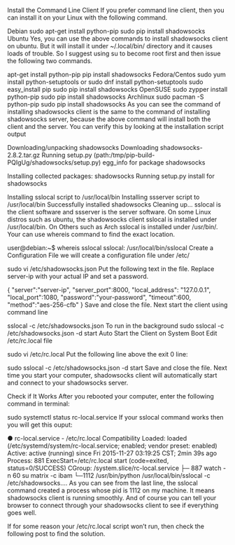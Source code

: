 Install the Command Line Client
If you prefer command line client, then you can install it on your Linux with the following command.

Debian
sudo apt-get install python-pip
sudo pip install shadowsocks
Ubuntu
Yes, you can use the above commands to install shadowsocks client on ubuntu. But it will install it under ~/.local/bin/ directory and it causes loads of trouble. So I suggest using su to become root first and then issue the following two commands.

apt-get install python-pip
pip install shadowsocks
Fedora/Centos
sudo yum install python-setuptools   or   sudo dnf install python-setuptools
sudo easy_install pip
sudo pip install shadowsocks
OpenSUSE
sudo zypper install python-pip
sudo pip install shadowsocks
Archlinux
sudo pacman -S python-pip
sudo pip install shadowsocks
As you can see the command of installing shadowsocks client is the same to the command of installing shadowsocks server, because the above command will install both the client and the server. You can verify this by looking at the installation script output

Downloading/unpacking shadowsocks
Downloading shadowsocks-2.8.2.tar.gz
Running setup.py (path:/tmp/pip-build-PQIgUg/shadowsocks/setup.py) egg_info for package shadowsocks

Installing collected packages: shadowsocks
Running setup.py install for shadowsocks

Installing sslocal script to /usr/local/bin
Installing ssserver script to /usr/local/bin
Successfully installed shadowsocks
Cleaning up...
sslocal is the client software and ssserver is the server software. On some Linux distros such as ubuntu, the shadowsocks client sslocal is installed under /usr/local/bin. On Others such as Arch sslocal is installed under /usr/bin/. Your can use whereis command to find the exact location.

user@debian:~$ whereis sslocal
sslocal: /usr/local/bin/sslocal
Create a Configuration File
we will create a configuration file under /etc/

sudo vi /etc/shadowsocks.json
Put the following text in the file. Replace server-ip with your actual IP and set a password.

{
"server":"server-ip",
"server_port":8000,
"local_address": "127.0.0.1",
"local_port":1080,
"password":"your-password",
"timeout":600,
"method":"aes-256-cfb"
}
Save and close the file. Next start the client using command line

sslocal -c /etc/shadowsocks.json
To run in the background
sudo sslocal -c /etc/shadowsocks.json -d start
Auto Start the Client on System Boot
Edit /etc/rc.local file

sudo vi /etc/rc.local
Put the following line above the exit 0 line:

sudo sslocal -c /etc/shadowsocks.json -d start
Save and close the file. Next time you start your computer, shadowsocks client will automatically start and connect to your shadowsocks server.

Check if It Works
After you rebooted your computer, enter the following command in terminal:

sudo systemctl status rc-local.service
If your sslocal command works then you will get this ouput:

● rc-local.service - /etc/rc.local Compatibility
Loaded: loaded (/etc/systemd/system/rc-local.service; enabled; vendor preset: enabled)
Active: active (running) since Fri 2015-11-27 03:19:25 CST; 2min 39s ago
Process: 881 ExecStart=/etc/rc.local start (code=exited, status=0/SUCCESS)
CGroup: /system.slice/rc-local.service
├─ 887 watch -n 60 su matrix -c ibam
└─1112 /usr/bin/python /usr/local/bin/sslocal -c /etc/shadowsocks....
As you can see from the last line, the sslocal command created a process whose pid is 1112 on my machine. It means shadowsocks client is running smoothly. And of course you can tell your browser to connect through your shadowsocks client to see if everything goes well.

If for some reason your /etc/rc.local script won’t run, then check the following post to find the solution.
